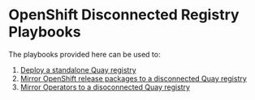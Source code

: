 # OpenShift Disconnected Registry Playbooks

The playbooks provided here can be used to:
1. [Deploy a standalone Quay registry](README_quay.md)
2. [Mirror OpenShift release packages to a disconnected Quay registry](README_ocp_release.md)
3. [Mirror Operators to a disoconnected Quay registry](README_ocp_operators.md)
